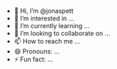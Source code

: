 - 👋 Hi, I’m @jonaspett
- 👀 I’m interested in ...
- 🌱 I’m currently learning ...
- 💞️ I’m looking to collaborate on ...
- 📫 How to reach me ...
- 😄 Pronouns: ...
- ⚡ Fun fact: ...

<!---
jonaspett/jonaspett is a ✨ special ✨ repository because its `README.md` (this file) appears on your GitHub profile.
You can click the Preview link to take a look at your changes.
--->
